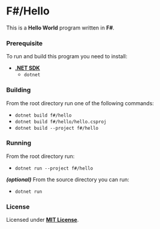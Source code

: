 # F#/Hello

This is a **Hello World** program written in **F#**.

### Prerequisite

To run and build this program you need to install:

* [**.NET SDK**](https://dotnet.microsoft.com/)
  * `dotnet`

### Building

From the root directory run one of the following commands:

* `dotnet build f#/hello`
* `dotnet build f#/hello/hello.csproj`
* `dotnet build --project f#/hello`

### Running

From the root directory run:

* `dotnet run --project f#/hello`

_**(optional)**_ From the source directory you can run:

* `dotnet run`

### License

Licensed under [**MIT License**](https://github.com/altersabeh/codes/blob/main/LICENSE).
